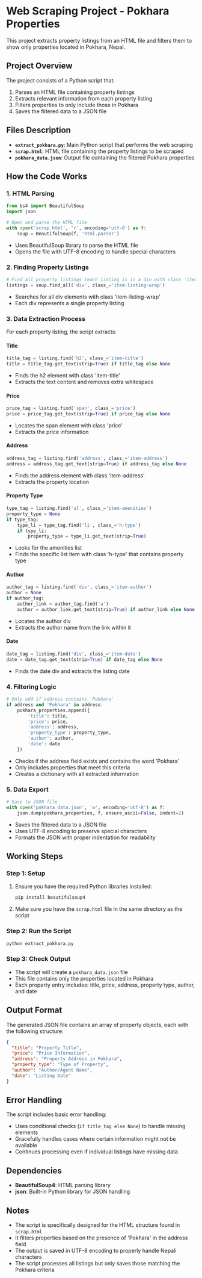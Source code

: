 # Web Scraping Project - Pokhara Properties

This project extracts property listings from an HTML file and filters them to show only properties located in Pokhara, Nepal.

## Project Overview

The project consists of a Python script that:
1. Parses an HTML file containing property listings
2. Extracts relevant information from each property listing
3. Filters properties to only include those in Pokhara
4. Saves the filtered data to a JSON file

## Files Description

- **`extract_pokhara.py`**: Main Python script that performs the web scraping
- **`scrap.html`**: HTML file containing the property listings to be scraped
- **`pokhara_data.json`**: Output file containing the filtered Pokhara properties

## How the Code Works

### 1. HTML Parsing
```python
from bs4 import BeautifulSoup
import json

# Open and parse the HTML file
with open('scrap.html', 'r', encoding='utf-8') as f:
    soup = BeautifulSoup(f, 'html.parser')
```
- Uses BeautifulSoup library to parse the HTML file
- Opens the file with UTF-8 encoding to handle special characters

### 2. Finding Property Listings
```python
# Find all property listings (each listing is in a div with class 'item-listing-wrap')
listings = soup.find_all('div', class_='item-listing-wrap')
```
- Searches for all div elements with class 'item-listing-wrap'
- Each div represents a single property listing

### 3. Data Extraction Process
For each property listing, the script extracts:

#### Title
```python
title_tag = listing.find('h2', class_='item-title')
title = title_tag.get_text(strip=True) if title_tag else None
```
- Finds the h2 element with class 'item-title'
- Extracts the text content and removes extra whitespace

#### Price
```python
price_tag = listing.find('span', class_='price')
price = price_tag.get_text(strip=True) if price_tag else None
```
- Locates the span element with class 'price'
- Extracts the price information

#### Address
```python
address_tag = listing.find('address', class_='item-address')
address = address_tag.get_text(strip=True) if address_tag else None
```
- Finds the address element with class 'item-address'
- Extracts the property location

#### Property Type
```python
type_tag = listing.find('ul', class_='item-amenities')
property_type = None
if type_tag:
    type_li = type_tag.find('li', class_='h-type')
    if type_li:
        property_type = type_li.get_text(strip=True)
```
- Looks for the amenities list
- Finds the specific list item with class 'h-type' that contains property type

#### Author
```python
author_tag = listing.find('div', class_='item-author')
author = None
if author_tag:
    author_link = author_tag.find('a')
    author = author_link.get_text(strip=True) if author_link else None
```
- Locates the author div
- Extracts the author name from the link within it

#### Date
```python
date_tag = listing.find('div', class_='item-date')
date = date_tag.get_text(strip=True) if date_tag else None
```
- Finds the date div and extracts the listing date

### 4. Filtering Logic
```python
# Only add if address contains 'Pokhara'
if address and 'Pokhara' in address:
    pokhara_properties.append({
        'title': title,
        'price': price,
        'address': address,
        'property_type': property_type,
        'author': author,
        'date': date
    })
```
- Checks if the address field exists and contains the word 'Pokhara'
- Only includes properties that meet this criteria
- Creates a dictionary with all extracted information

### 5. Data Export
```python
# Save to JSON file
with open('pokhara_data.json', 'w', encoding='utf-8') as f:
    json.dump(pokhara_properties, f, ensure_ascii=False, indent=2)
```
- Saves the filtered data to a JSON file
- Uses UTF-8 encoding to preserve special characters
- Formats the JSON with proper indentation for readability

## Working Steps

### Step 1: Setup
1. Ensure you have the required Python libraries installed:
   ```bash
   pip install beautifulsoup4
   ```
2. Make sure you have the `scrap.html` file in the same directory as the script

### Step 2: Run the Script
```bash
python extract_pokhara.py
```

### Step 3: Check Output
- The script will create a `pokhara_data.json` file
- This file contains only the properties located in Pokhara
- Each property entry includes: title, price, address, property type, author, and date

## Output Format

The generated JSON file contains an array of property objects, each with the following structure:
```json
{
  "title": "Property Title",
  "price": "Price Information",
  "address": "Property Address in Pokhara",
  "property_type": "Type of Property",
  "author": "Author/Agent Name",
  "date": "Listing Date"
}
```

## Error Handling

The script includes basic error handling:
- Uses conditional checks (`if title_tag else None`) to handle missing elements
- Gracefully handles cases where certain information might not be available
- Continues processing even if individual listings have missing data

## Dependencies

- **BeautifulSoup4**: HTML parsing library
- **json**: Built-in Python library for JSON handling

## Notes

- The script is specifically designed for the HTML structure found in `scrap.html`
- It filters properties based on the presence of 'Pokhara' in the address field
- The output is saved in UTF-8 encoding to properly handle Nepali characters
- The script processes all listings but only saves those matching the Pokhara criteria
